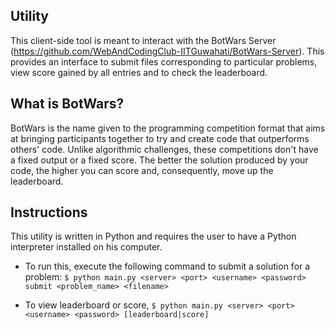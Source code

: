 Utility
--------

This client-side tool is meant to interact with the BotWars Server 
(https://github.com/WebAndCodingClub-IITGuwahati/BotWars-Server). This provides
an interface to submit files corresponding to particular problems, view score
gained by all entries and to check the leaderboard.

What is BotWars?
----------------

BotWars is the name given to the programming competition format that aims at 
bringing participants together to try and create code that outperforms others'
code. Unlike algorithmic challenges, these competitions don't have a fixed
output or a fixed score. The better the solution produced by your code, the 
higher you can score and, consequently, move up the leaderboard.

Instructions
------------

This utility is written in Python and requires the user to have a Python
interpreter installed on his computer. 

- To run this, execute the following command to submit a solution for a problem:
    `$ python main.py <server> <port> <username> <password> submit <problem_name> <filename>`

- To view leaderboard or score, 
    `$ python main.py <server> <port> <username> <password> [leaderboard|score]`
